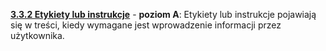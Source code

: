 [**3.3.2 Etykiety lub instrukcje**](https://wcag.lepszyweb.pl/#labels-or-instructions) - **poziom A**: Etykiety lub instrukcje pojawiają się w treści, kiedy wymagane jest wprowadzenie informacji przez użytkownika.
